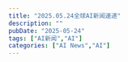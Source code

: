 ```yaml
---
title: "2025.05.24全球AI新闻速递"
description: ""
pubDate: "2025-05-24"
tags: ["AI新闻","AI"]
categories: ["AI News","AI"]
---
```


